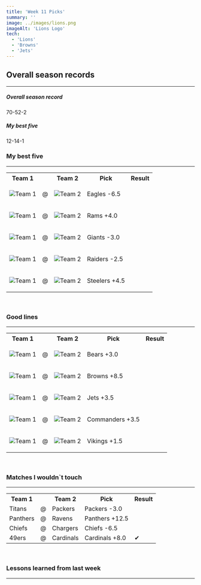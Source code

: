 ```yaml
---
title: 'Week 11 Picks'
summary: ''
image: ../images/lions.png
imageAlt: 'Lions Logo'
tech:
  - 'Lions'
  - 'Browns'
  - 'Jets'
---
```


## Overall season records

---

<h5> Overall season record </h5>
70-52-2

<h5> My best five </h5>
12-14-1

### My best five

---

<table class="picks_table">
    <tr>
        <th>Team 1</th>
        <th></th>
        <th>Team 2</th>
        <th>Pick</th>
        <th>Result</th>
    </tr> 
    <tr>
        <td><img src="/images/eagles.png"  alt="Team 1"></td>
        <td>@</td>
        <td><img src="/images/colts.png"  alt="Team 2"></td>
        <td><p>Eagles -6.5</p></td>
        <td></td>
    </tr>
    <tr>
        <td><img src="/images/rams.png"  alt="Team 1"></td>
        <td>@</td>
        <td><img src="/images/saints.png"  alt="Team 2"></td>
        <td><p>Rams +4.0</p></td>
        <td></td>
    </tr> 
    <tr>
        <td><img src="/images/lions.png"  alt="Team 1"></td>
        <td>@</td>
        <td><img src="/images/giants.png"  alt="Team 2"></td>
        <td><p>Giants -3.0</p></td>
        <td></td>
    </tr> 
    <tr>
        <td><img src="/images/raiders.png"  alt="Team 1"></td>
        <td>@</td>
        <td><img src="/images/broncos.png"  alt="Team 2"></td>
        <td><p>Raiders -2.5</p></td>
        <td></td>
    </tr> 
    <tr>
        <td><img src="/images/bengals.png"  alt="Team 1"></td>
        <td>@</td>
        <td><img src="/images/steelers.png"  alt="Team 2"></td>
        <td><p>Steelers +4.5</p></td>
        <td></td>
    </tr>
</table>
<br />

### Good lines

---

<table class="picks_table">
    <tr>
        <th>Team 1</th>
        <th></th>
        <th>Team 2</th>
        <th>Pick</th>
        <th>Result</th>
    </tr> 
    <tr>
        <td><img src="/images/bears.png"  alt="Team 1"></td>
        <td>@</td>
        <td><img src="/images/falcons.png"  alt="Team 2"></td>
        <td><p>Bears +3.0</p></td>
        <td></td>
    </tr>
    <tr>
        <td><img src="/images/browns.png"  alt="Team 1"></td>
        <td>@</td>
        <td><img src="/images/bills.png"  alt="Team 2"></td>
        <td><p>Browns +8.5</p></td>
        <td></td>
    </tr> 
    <tr>
        <td><img src="/images/jets.png"  alt="Team 1"></td>
        <td>@</td>
        <td><img src="/images/patriots.png"  alt="Team 2"></td>
        <td><p>Jets +3.5</p></td>
        <td></td>
    </tr> 
    <tr>
        <td><img src="/images/wft.png"  alt="Team 1"></td>
        <td>@</td>
        <td><img src="/images/texans.png"  alt="Team 2"></td>
        <td><p>Commanders +3.5</p></td>
        <td></td>
    </tr> 
    <tr>
        <td><img src="/images/cowboys.png"  alt="Team 1" ></td>
        <td>@</td>
        <td><img src="/images/vikings.png"  alt="Team 2" ></td>
        <td><p>Vikings +1.5</p></td>
        <td></td>
    </tr>
</table>
<br />

### Matches I wouldn`t touch

---

<table class="picks_table">
    <tr>
        <th>Team 1</th>
        <th></th>
        <th>Team 2</th>
        <th>Pick</th>
        <th>Result</th>
    </tr> 
    <tr>
        <td>Titans</td><td>@</td><td>Packers</td>
        <td>Packers -3.0</td><td></td>
    </tr>
    <tr>
        <td>Panthers</td><td>@</td><td>Ravens</td>
        <td>Panthers +12.5</td><td></td>
    </tr> 
    <tr>
        <td>Chiefs</td><td>@</td><td>Chargers</td>
        <td>Chiefs -6.5</td><td></td>
    </tr> 
    <tr>
        <td>49ers</td><td>@</td><td>Cardinals</td>
        <td>Cardinals +8.0</td><td>✔</td>
    </tr> 
</table>
<br />

### Lessons learned from last week

---
